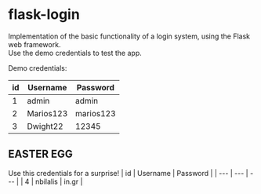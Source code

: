 # flask-login
Implementation of the basic functionality of a login system, using the Flask web framework.  
Use the demo credentials to test the app.

Demo credentials:

| id | Username | Password | 
| --- | --- | --- |
| 1 | admin | admin |
| 2 | Marios123 | marios123 |
| 3 | Dwight22 | 12345 |

## EASTER EGG
Use this credentials for a surprise!
| id | Username | Password | 
| --- | --- | --- |
| 4 | nbilalis | in.gr |
